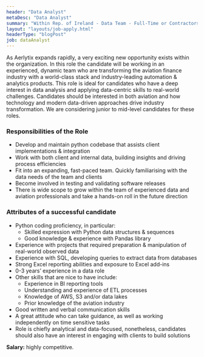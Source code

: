 ```yaml
---
header: "Data Analyst"
metaDesc: "Data Analyst"
summary: "Within Rep. of Ireland - Data Team - Full-Time or Contractors"
layout: "layouts/job-apply.html"
headerType: "blogPost"
job: dataAnalyst
---
```


As Aerlytix expands rapidly, a very exciting new opportunity exists within the organization. In this role the candidate will be working in an experienced, dynamic team who are transforming the aviation finance industry with a world-class stack and industry-leading automation & analytics products.
This role is ideal for candidates who have a deep interest in data analysis and applying data-centric skills to real-world challenges. Candidates should be interested in both aviation and how technology and modern data-driven approaches drive industry transformation. We are considering junior to mid-level candidates for these roles.

### Responsibilities of the Role

* Develop and maintain python codebase that assists client implementations & integration  
* Work with both client and internal data, building insights and driving process efficiencies  
* Fit into an expanding, fast-paced team. Quickly familiarising with the data needs of the team and clients
* Become involved in testing and validating software releases
* There is wide scope to grow within the team of experienced data and aviation professionals and take a hands-on roll in the future direction

### Attributes of a successful candidate

* Python coding proficiency, in particular:
  * Skilled expression with Python data structures & sequences
  * Good knowledge & experience with Pandas library
* Experience with projects that required preparation & manipulation of real-world observed data
* Experience with SQL, developing queries to extract data from databases
* Strong Excel reporting abilities and exposure to Excel add-ins
* 0-3 years’ experience in a data role
* Other skills that are nice to have include:
  * Experience in BI reporting tools
  * Understanding and experience of ETL processes
  * Knowledge of AWS, S3 and/or data lakes
  * Prior knowledge of the aviation industry
* Good written and verbal communication skills
* A great attitude who can take guidance, as well as working independently on time sensitive tasks
* Role is chiefly analytical and data-focused, nonetheless, candidates should also have an interest in engaging with clients to build solutions

**Salary:** highly competitive.
